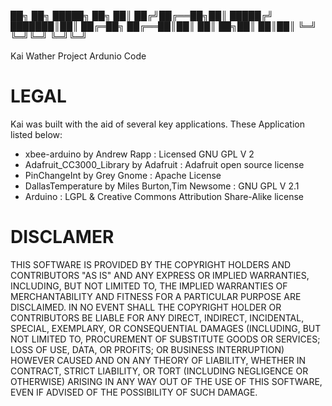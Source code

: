 ██╗  ██╗ █████╗ ██╗
██║ ██╔╝██╔══██╗██║
█████╔╝ ███████║██║
██╔═██╗ ██╔══██║██║
██║  ██╗██║  ██║██║
╚═╝  ╚═╝╚═╝  ╚═╝╚═╝


Kai Wather Project Ardunio Code

LEGAL
=====
Kai was built with the aid of several key applications. These Application listed below:
  * xbee-arduino by Andrew Rapp : Licensed GNU GPL V 2
  * Adafruit_CC3000_Library by Adafruit : Adafruit open source license
  * PinChangeInt by Grey Gnome : Apache License
  * DallasTemperature by Miles Burton,Tim Newsome : GNU GPL V 2.1
  * Arduino : LGPL & Creative Commons Attribution Share-Alike license

DISCLAMER
=========
THIS SOFTWARE IS PROVIDED BY THE COPYRIGHT HOLDERS AND CONTRIBUTORS "AS IS" AND ANY EXPRESS OR IMPLIED WARRANTIES, INCLUDING, BUT NOT LIMITED TO, THE IMPLIED WARRANTIES OF MERCHANTABILITY AND FITNESS FOR A PARTICULAR PURPOSE ARE DISCLAIMED. IN NO EVENT SHALL THE COPYRIGHT HOLDER OR CONTRIBUTORS BE LIABLE FOR ANY DIRECT, INDIRECT, INCIDENTAL, SPECIAL, EXEMPLARY, OR CONSEQUENTIAL DAMAGES (INCLUDING, BUT NOT LIMITED TO, PROCUREMENT OF SUBSTITUTE GOODS OR SERVICES; LOSS OF USE, DATA, OR PROFITS; OR BUSINESS INTERRUPTION) HOWEVER CAUSED AND ON ANY THEORY OF LIABILITY, WHETHER IN CONTRACT, STRICT LIABILITY, OR TORT (INCLUDING NEGLIGENCE OR OTHERWISE) ARISING IN ANY WAY OUT OF THE USE OF THIS SOFTWARE, EVEN IF ADVISED OF THE POSSIBILITY OF SUCH DAMAGE.
